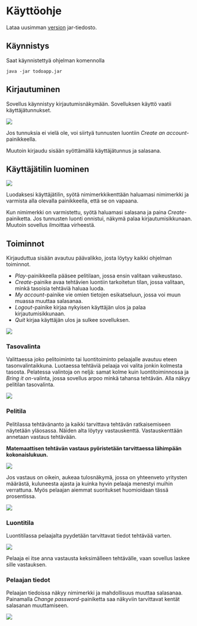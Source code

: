 # Käyttöohje

Lataa uusimman [version](https://github.com/Ptterz/ot-harjoitustyo/releases) jar-tiedosto.

## Käynnistys

Saat käynnistettyä ohjelman komennolla

```
java -jar todoapp.jar
```

## Kirjautuminen

Sovellus käynnistyy kirjautumisnäkymään. Sovelluksen käyttö vaatii käyttäjätunnukset. 

<img src="https://github.com/Ptterz/ot-harjoitustyo/blob/master/dokumentointi/snapshots/Login.png">

Jos tunnuksia ei vielä ole, voi siirtyä tunnusten luontiin _Create an account_-painikkeella.

Muutoin kirjaudu sisään syöttämällä käyttäjätunnus ja salasana.

## Käyttäjätilin luominen

<img src="https://github.com/Ptterz/ot-harjoitustyo/blob/master/dokumentointi/snapshots/Createaccount.png">

Luodaksesi käyttäjätilin, syötä nimimerkkikenttään haluamasi nimimerkki ja varmista alla olevalla painikkeella, että se on vapaana.

Kun nimimerkki on varmistettu, syötä haluamasi salasana ja paina _Create_-painiketta. Jos tunnusten luonti onnistui, näkymä palaa kirjautumisikkunaan. Muutoin sovellus ilmoittaa virheestä.

## Toiminnot

Kirjauduttua sisään avautuu päävalikko, josta löytyy kaikki ohjelman toiminnot. 

- _Play_-painikkeella pääsee pelitilaan, jossa ensin valitaan vaikeustaso.
- _Create_-painike avaa tehtävien luontiin tarkoitetun tilan, jossa valitaan, minkä tasoisia tehtäviä haluaa luoda.
- _My account_-painike vie omien tietojen esikatseluun, jossa voi muun muassa muuttaa salasanaa.
- _Logout_-painike kirjaa nykyisen käyttäjän ulos ja palaa kirjautumisikkunaan.
- _Quit_ kirjaa käyttäjän ulos ja sulkee sovelluksen. 

<img src="https://github.com/Ptterz/ot-harjoitustyo/blob/master/dokumentointi/snapshots/Mainmenu.png">

### Tasovalinta

Valittaessa joko pelitoiminto tai luontitoiminto pelaajalle avautuu eteen tasonvalintaikkuna. Luotaessa tehtäviä pelaaja voi valita jonkin kolmesta tasosta. Pelatessa valintoja on neljä: samat kolme kuin luontitoiminnossa ja
_Bring it on_-valinta, jossa sovellus arpoo minkä tahansa tehtävän. 
Alla näkyy pelitilan tasovalinta.

<img src="https://github.com/Ptterz/ot-harjoitustyo/blob/master/dokumentointi/snapshots/ChooseLevel.png">

### Pelitila

Pelitilassa tehtävänanto ja kaikki tarvittava tehtävän ratkaisemiseen näytetään yläosassa. Näiden alta löytyy vastauskenttä. Vastauskenttään annetaan vastaus tehtävään. 

**Matemaattisen tehtävän vastaus pyöristetään tarvittaessa lähimpään kokonaislukuun.** 

<img src="https://github.com/Ptterz/ot-harjoitustyo/blob/master/dokumentointi/snapshots/Game.png">

Jos vastaus on oikein, aukeaa tulosnäkymä, jossa on yhteenveto yritysten määrästä, kuluneesta ajasta ja kuinka hyvin pelaaja menestyi muihin verrattuna. Myös pelaajan aiemmat suoritukset huomioidaan tässä prosentissa.

<img src="https://github.com/Ptterz/ot-harjoitustyo/blob/master/dokumentointi/snapshots/Result.png">

### Luontitila

Luontitilassa pelaajalta pyydetään tarvittavat tiedot tehtävää varten. 

<img src="https://github.com/Ptterz/ot-harjoitustyo/blob/master/dokumentointi/snapshots/Create.png">

Pelaaja ei itse anna vastausta keksimälleen tehtävälle, vaan sovellus laskee sille vastauksen.

### Pelaajan tiedot

Pelaajan tiedoissa näkyy nimimerkki ja mahdollisuus muuttaa salasanaa. Painamalla _Change password_-painiketta saa näkyviin tarvittavat kentät salasanan muuttamiseen.

<img src="https://github.com/Ptterz/ot-harjoitustyo/blob/master/dokumentointi/snapshots/Playerinfo.png">




